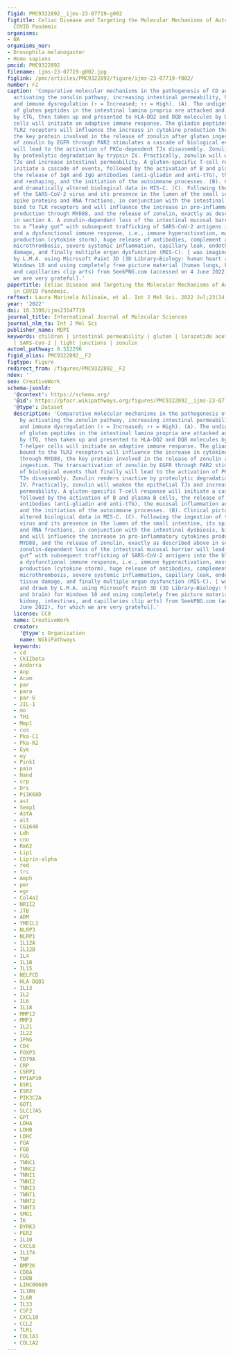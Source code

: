 ```yaml
---
figid: PMC9322892__ijms-23-07719-g002
figtitle: Celiac Disease and Targeting the Molecular Mechanisms of Autoimmunity in
  COVID Pandemic
organisms:
- NA
organisms_ner:
- Drosophila melanogaster
- Homo sapiens
pmcid: PMC9322892
filename: ijms-23-07719-g002.jpg
figlink: /pmc/articles/PMC9322892/figure/ijms-23-07719-f002/
number: F2
caption: 'Comparative molecular mechanisms in the pathogenesis of CD and MIS-C by
  activating the zonulin pathway, increasing intestinal permeability, hyperinflammation
  and immune dysregulation (↑ = Increased; ↑↑ = High). (A). The undigested fragments
  of gluten peptides in the intestinal lamina propria are attacked and deamidated
  by tTG, then taken up and presented to HLA-DQ2 and DQ8 molecules by DC and via T-helper
  cells will initiate an adaptive immune response. The gliadin peptides bound to the
  TLR2 receptors will influence the increase in cytokine production through MYD88,
  the key protein involved in the release of zonulin after gluten ingestion. The transactivation
  of zonulin by EGFR through PAR2 stimulates a cascade of biological events that finally
  will lead to the activation of PKCα-dependent TJs disassembly. Zonulin renders inactive
  by proteolytic degradation by trypsin IV. Practically, zonulin will weaken the epithelial
  TJs and increase intestinal permeability. A gluten-specific T-cell response will
  initiate a cascade of events, followed by the activation of B and plasma B cells,
  the release of IgA and IgG antibodies (anti-gliadin and anti-tTG), the mucosal inflammation
  and reshaping, and the initiation of the autoimmune processes. (B). Clinical picture
  and dramatically altered biological data in MIS-C. (C). Following the ingestion
  of the SARS-CoV-2 virus and its presence in the lumen of the small intestine, its
  spike proteins and RNA fractions, in conjunction with the intestinal dysbiosis,
  bind to TLR receptors and will influence the increase in pro-inflammatory cytokines
  production through MYD88, and the release of zonulin, exactly as described above
  in section A. A zonulin-dependent loss of the intestinal mucosal barrier will lead
  to a “leaky gut” with subsequent trafficking of SARS-CoV-2 antigens into the bloodstream
  and a dysfunctional immune response, i.e., immune hyperactivation, massive cytokine
  production (cytokine storm), huge release of antibodies, complement activation,
  microthrombosis, severe systemic inflammation, capillary leak, endothelial and tissue
  damage, and finally multiple organ dysfunction (MIS-C). [ was imagined and drawn
  by L.M.A. using Microsoft Paint 3D (3D Library—Biology: human heart and brain) for
  Windows 10 and using completely free picture material (human lungs, kidney, intestines,
  and capillaries clip arts) from SeekPNG.com (accessed on 4 June 2022), for which
  we are very grateful].'
papertitle: Celiac Disease and Targeting the Molecular Mechanisms of Autoimmunity
  in COVID Pandemic.
reftext: Laura Marinela Ailioaie, et al. Int J Mol Sci. 2022 Jul;23(14):7719.
year: '2022'
doi: 10.3390/ijms23147719
journal_title: International Journal of Molecular Sciences
journal_nlm_ta: Int J Mol Sci
publisher_name: MDPI
keywords: children | intestinal permeability | gluten | larazotide acetate | MIS-C
  | SARS-CoV-2 | tight junctions | zonulin
automl_pathway: 0.512296
figid_alias: PMC9322892__F2
figtype: Figure
redirect_from: /figures/PMC9322892__F2
ndex: ''
seo: CreativeWork
schema-jsonld:
  '@context': https://schema.org/
  '@id': https://pfocr.wikipathways.org/figures/PMC9322892__ijms-23-07719-g002.html
  '@type': Dataset
  description: 'Comparative molecular mechanisms in the pathogenesis of CD and MIS-C
    by activating the zonulin pathway, increasing intestinal permeability, hyperinflammation
    and immune dysregulation (↑ = Increased; ↑↑ = High). (A). The undigested fragments
    of gluten peptides in the intestinal lamina propria are attacked and deamidated
    by tTG, then taken up and presented to HLA-DQ2 and DQ8 molecules by DC and via
    T-helper cells will initiate an adaptive immune response. The gliadin peptides
    bound to the TLR2 receptors will influence the increase in cytokine production
    through MYD88, the key protein involved in the release of zonulin after gluten
    ingestion. The transactivation of zonulin by EGFR through PAR2 stimulates a cascade
    of biological events that finally will lead to the activation of PKCα-dependent
    TJs disassembly. Zonulin renders inactive by proteolytic degradation by trypsin
    IV. Practically, zonulin will weaken the epithelial TJs and increase intestinal
    permeability. A gluten-specific T-cell response will initiate a cascade of events,
    followed by the activation of B and plasma B cells, the release of IgA and IgG
    antibodies (anti-gliadin and anti-tTG), the mucosal inflammation and reshaping,
    and the initiation of the autoimmune processes. (B). Clinical picture and dramatically
    altered biological data in MIS-C. (C). Following the ingestion of the SARS-CoV-2
    virus and its presence in the lumen of the small intestine, its spike proteins
    and RNA fractions, in conjunction with the intestinal dysbiosis, bind to TLR receptors
    and will influence the increase in pro-inflammatory cytokines production through
    MYD88, and the release of zonulin, exactly as described above in section A. A
    zonulin-dependent loss of the intestinal mucosal barrier will lead to a “leaky
    gut” with subsequent trafficking of SARS-CoV-2 antigens into the bloodstream and
    a dysfunctional immune response, i.e., immune hyperactivation, massive cytokine
    production (cytokine storm), huge release of antibodies, complement activation,
    microthrombosis, severe systemic inflammation, capillary leak, endothelial and
    tissue damage, and finally multiple organ dysfunction (MIS-C). [ was imagined
    and drawn by L.M.A. using Microsoft Paint 3D (3D Library—Biology: human heart
    and brain) for Windows 10 and using completely free picture material (human lungs,
    kidney, intestines, and capillaries clip arts) from SeekPNG.com (accessed on 4
    June 2022), for which we are very grateful].'
  license: CC0
  name: CreativeWork
  creator:
    '@type': Organization
    name: WikiPathways
  keywords:
  - cd
  - CkIIbeta
  - Andorra
  - Anp
  - Acam
  - par
  - para
  - par-6
  - JIL-1
  - mo
  - TH1
  - Mmp1
  - cos
  - Pka-C1
  - Pka-R2
  - Eye
  - ey
  - Pink1
  - pain
  - Hand
  - crp
  - Drs
  - Pi3K68D
  - ast
  - Semp1
  - AstA
  - alt
  - CG1640
  - Ldh
  - cno
  - Rm62
  - Lip1
  - Liprin-alpha
  - red
  - trc
  - Amph
  - per
  - egr
  - Col4a1
  - NR1I2
  - JTB
  - ADM
  - YME1L1
  - NLRP3
  - NLRP1
  - IL12A
  - IL12B
  - IL4
  - IL1B
  - IL15
  - NELFCD
  - HLA-DQB1
  - IL13
  - IL2
  - IL6
  - IL18
  - MMP12
  - MMP3
  - IL21
  - IL22
  - IFNG
  - CD4
  - FOXP3
  - CD79A
  - CRP
  - CSRP1
  - PPIAP10
  - ESR1
  - ESR2
  - PIK3C2A
  - GOT1
  - SLC17A5
  - GPT
  - LDHA
  - LDHB
  - LDHC
  - FGA
  - FGB
  - FGG
  - TNNC1
  - TNNC2
  - TNNI1
  - TNNI2
  - TNNI3
  - TNNT1
  - TNNT2
  - TNNT3
  - SMG1
  - IK
  - DYRK3
  - PER2
  - IL10
  - CXCL8
  - IL17A
  - TNF
  - BMP2K
  - CD8A
  - CD8B
  - LINC00689
  - IL1RN
  - IL6R
  - IL33
  - CSF2
  - CXCL10
  - CCL2
  - TLR1
  - COL1A1
  - COL1A2
---
```

